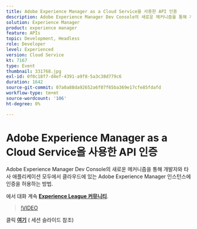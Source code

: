 ```yaml
---
title: Adobe Experience Manager as a Cloud Service을 사용한 API 인증
description: Adobe Experience Manager Dev Console의 새로운 메커니즘을 통해 개발자와 타사 애플리케이션 모두에서 클라우드에 있는 Adobe Experience Manager 인스턴스에 인증을 허용하는 방법. 이 세션은 Adobe Developers Live 컨텐츠 이벤트의 일부로 전달되었습니다.
solution: Experience Manager
product: experience manager
feature: APIs
topic: Development, Headless
role: Developer
level: Experienced
version: Cloud Service
kt: 7167
type: Event
thumbnail: 331768.jpg
exl-id: 0f0c18f7-d4ef-4391-a9f8-5a3c38d779c6
duration: 1642
source-git-commit: 07a0a88da92652a6f07f65ba369e17cfe85fdafd
workflow-type: tm+mt
source-wordcount: '106'
ht-degree: 0%

---
```


# Adobe Experience Manager as a Cloud Service을 사용한 API 인증

Adobe Experience Manager Dev Console의 새로운 메커니즘을 통해 개발자와 타사 애플리케이션 모두에서 클라우드에 있는 Adobe Experience Manager 인스턴스에 인증을 허용하는 방법.

에서 대화 계속 **[Experience League 커뮤니티](https://adobe.ly/36Yd3v6)**.

>[!VIDEO](https://video.tv.adobe.com/v/331768/?quality=12&learn=on&hidetitle=true)

클릭 **[여기](/help/adobe-developers-live/assets/api-authentication.pdf)** ( 세션 슬라이드 참조)
